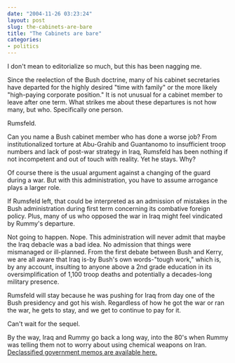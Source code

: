 ```yaml
---
date: "2004-11-26 03:23:24"
layout: post
slug: the-cabinets-are-bare
title: "The Cabinets are bare"
categories:
- politics
---
```


I don't mean to editorialize so much, but this has been nagging me.

Since the reelection of the Bush doctrine, many of his cabinet secretaries have departed for the highly desired "time with family" or the more likely "high-paying corporate position." It is not unusual for a cabinet member to leave after one term. What strikes me about these departures is not how many, but who. Specifically one person.

Rumsfeld.

Can you name a Bush cabinet member who has done a worse job? From institutionalized torture at Abu-Grahib and Guantanomo to insufficient troop numbers and lack of post-war strategy in Iraq, Rumsfeld has been nothing if not incompetent and out of touch with reality. Yet he stays. Why?

Of course there is the usual argument against a changing of the guard during a war. But with this administration, you have to assume arrogance plays a larger role.

If Rumsfeld left, that could be interpreted as an admission of mistakes in the Bush administration during first term concerning its combative foreign policy. Plus, many of us who opposed the war in Iraq might feel vindicated by Rummy's departure.

Not going to happen. Nope. This administration will never admit that maybe the Iraq debacle was a bad idea. No admission that things were mismanaged or ill-planned. From the first debate between Bush and Kerry, we are all aware that Iraq is-by Bush's own words-"tough work," which is, by any account, insulting to anyone above a 2nd grade education in its oversimplification of 1,100 troop deaths and potentially a decades-long military presence.

Rumsfeld will stay because he was pushing for Iraq from day one of the Bush presidency and got his wish. Regardless of how he got the war or ran the war, he gets to stay, and we get to continue to pay for it.

Can't wait for the sequel.

By the way, Iraq and Rummy go back a long way, into the 80's when Rummy was telling them not to worry about using chemical weapons on Iran. [Declassified government memos are available here.](http://www2.gwu.edu/%7Ensarchiv/)
